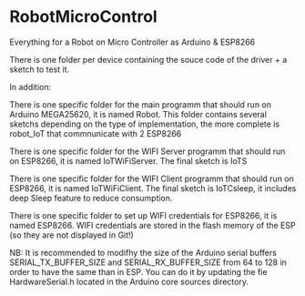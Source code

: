 # RobotMicroControl
Everything for a Robot on Micro Controller as Arduino &amp; ESP8266

There is one folder per device containing the souce code of the driver + a sketch to test it.

In addition:

  There is one specific folder for the main programm that should run on Arduino MEGA25620, it is named Robot.
  This folder contains several sketchs depending on the type of implementation, the more complete is robot_IoT that commnunicate with 2 ESP8266
  
  There is one specific folder for the WIFI Server programm that should run on ESP8266, it is named IoTWiFiServer. The final sketch is IoTS
  
  There is one specific folder for the WIFI Client programm that should run on ESP8266, it is named IoTWiFiClient. The final sketch is IoTCsleep, it includes deep Sleep feature to reduce consumption.
  
  There is one specific folder to set up WIFI credentials for ESP8266, it is named ESP8266. WIFI credentials are stored in the flash memory of the ESP (so they are not displayed in Git!)
  
  
  
  NB: It is recommended to modifhy the size of the Arduino serial buffers SERIAL_TX_BUFFER_SIZE and SERIAL_RX_BUFFER_SIZE from 64 to 128 in order to have the same than in ESP. You can do it by updating the fie HardwareSerial.h located in the Arduino core sources directory. 
